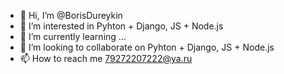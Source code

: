 - 👋 Hi, I’m @BorisDureykin
- 👀 I’m interested in Pyhton + Django, JS + Node.js
- 🌱 I’m currently learning ...
- 💞️ I’m looking to collaborate on Pyhton + Django, JS + Node.js
- 📫 How to reach me 79272207222@ya.ru

<!---
BorisDureykin/BorisDureykin is a ✨ special ✨ repository because its `README.md` (this file) appears on your GitHub profile.
You can click the Preview link to take a look at your changes.
--->
